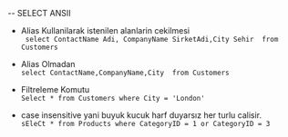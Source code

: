 -- SELECT ANSII

* Alias Kullanilarak istenilen alanlarin cekilmesi <br>
    ``` select ContactName Adi, CompanyName SirketAdi,City Sehir  from Customers```

* Alias Olmadan<br>
    ```select ContactName,CompanyName,City  from Customers```

* Filtreleme Komutu<br>
   ```Select * from Customers where City = 'London' ```
   
* case insensitive yani buyuk kucuk harf duyarsız her turlu calisir.<br>
   ```sEleCt * from Products where CategoryID = 1 or CategoryID = 3```
